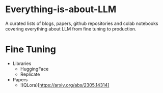# Everything-is-about-LLM
A curated lists of blogs, papers, github repositories and colab notebooks covering everything about LLM from fine tuning to production.


# Fine Tuning 
- Libraries
  - HuggingFace
  - Replicate
- Papers
  - !(QLora)[https://arxiv.org/abs/2305.14314]
